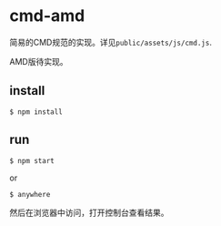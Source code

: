 # cmd-amd
简易的CMD规范的实现。详见`public/assets/js/cmd.js`.

AMD版待实现。

## install
``` shell
$ npm install
```

## run
``` shell
$ npm start
```
or
``` shell
$ anywhere
```
然后在浏览器中访问，打开控制台查看结果。

